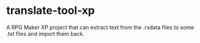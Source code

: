 # translate-tool-xp
A RPG Maker XP project that can extract text from the .rxdata files to some .txt files and import them back.
